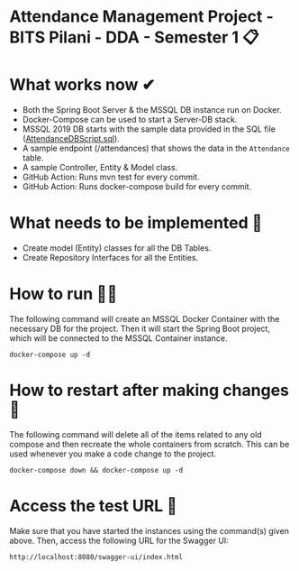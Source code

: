 # Attendance Management Project - BITS Pilani - DDA - Semester 1 📋

# What works now ✔
- Both the Spring Boot Server & the MSSQL DB instance run on Docker.  
- Docker-Compose can be used to start a Server-DB stack.  
- MSSQL 2019 DB starts with the sample data provided in the SQL file ([AttendanceDBScript.sql](db/AttendanceDBScript.sql)).  
- A sample endpoint (/attendances) that shows the data in the `Attendance` table.
- A sample Controller, Entity & Model class.
- GitHub Action: Runs mvn test for every commit.
- GitHub Action: Runs docker-compose build for every commit.

# What needs to be implemented 🚧
- Create model (Entity) classes for all the DB Tables.  
- Create Repository Interfaces for all the Entities.  

# How to run 🏃‍♂️
The following command will create an MSSQL Docker Container with the necessary DB for the project. Then it will start the Spring Boot project, which will be connected to the MSSQL Container instance.

`docker-compose up -d`

# How to restart after making changes 🔁
The following command will delete all of the items related to any old compose and then recreate the whole containers from scratch. This can be used whenever you make a code change to the project.

`docker-compose down && docker-compose up -d`

# Access the test URL 🔗
Make sure that you have started the instances using the command(s) given above. Then, access the following URL for the Swagger UI:

`http://localhost:8080/swagger-ui/index.html`
